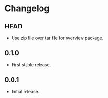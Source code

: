 # Changelog

## HEAD

- Use zip file over tar file for overview package.

## 0.1.0

- First stable release.

## 0.0.1

- Initial release.
